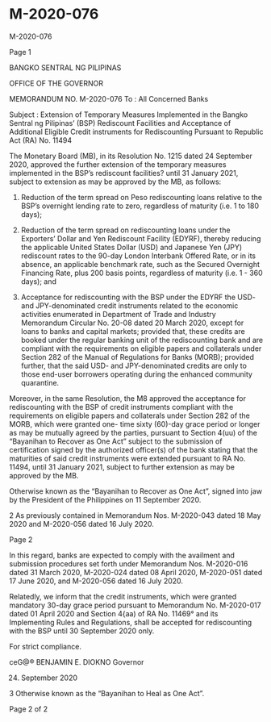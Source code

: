 # M-2020-076

M-2020-076

Page 1

BANGKO SENTRAL NG PILIPINAS

OFFICE OF THE GOVERNOR

MEMORANDUM NO. M-2020-076 To : All Concerned Banks

Subject : Extension of Temporary Measures Implemented in the Bangko Sentral ng Pilipinas’ (BSP) Rediscount Facilities and Acceptance of Additional Eligible Credit instruments for Rediscounting Pursuant to Republic Act (RA) No. 11494

The Monetary Board (MB), in its Resolution No. 1215 dated 24 September 2020, approved the further extension of the temporary measures implemented in the BSP’s rediscount facilities? until 31 January 2021, subject to extension as may be approved by the MB, as follows:

1. Reduction of the term spread on Peso rediscounting loans relative to the BSP’s overnight lending rate to zero, regardless of maturity (i.e. 1 to 180 days);

2. Reduction of the term spread on rediscounting loans under the Exporters’ Dollar and Yen Rediscount Facility (EDYRF), thereby reducing the applicable United States Dollar (USD) and Japanese Yen (JPY) rediscount rates to the 90-day London Interbank Offered Rate, or in its absence, an applicable benchmark rate, such as the Secured Overnight Financing Rate, plus 200 basis points, regardless of maturity (i.e. 1 - 360 days); and

3. Acceptance for rediscounting with the BSP under the EDYRF the USD- and JPY-denominated credit instruments related to the economic activities enumerated in Department of Trade and Industry Memorandum Circular No. 20-08 dated 20 March 2020, except for loans to banks and capital markets; provided that, these credits are booked under the regular banking unit of the rediscounting bank and are compliant with the requirements on eligible papers and collaterals under Section 282 of the Manual of Regulations for Banks (MORB); provided further, that the said USD- and JPY-denominated credits are only to those end-user borrowers operating during the enhanced community quarantine.

Moreover, in the same Resolution, the M8 approved the acceptance for rediscounting with the BSP of credit instruments compliant with the requirements on eligible papers and collaterals under Section 282 of the MORB, which were granted one- time sixty (60)-day grace period or longer as may be mutually agreed by the parties, pursuant to Section 4(uu) of the “Bayanihan to Recover as One Act” subject to the submission of certification signed by the authorized officer(s) of the bank stating that the maturities of said credit instruments were extended pursuant to RA No. 11494, until 31 January 2021, subject to further extension as may be approved by the MB.

Otherwise known as the “Bayanihan to Recover as One Act”, signed into jaw by the President of the Philippines on 11 September 2020.

2 As previously contained in Memorandum Nos. M-2020-043 dated 18 May 2020 and M-2020-056 dated 16 July 2020.

Page 2

In this regard, banks are expected to comply with the availment and submission procedures set forth under Memorandum Nos. M-2020-016 dated 31 March 2020, M-2020-024 dated 08 April 2020, M-2020-051 dated 17 June 2020, and M-2020-056 dated 16 July 2020.

Relatedly, we inform that the credit instruments, which were granted mandatory 30-day grace period pursuant to Memorandum No. M-2020-017 dated 01 April 2020 and Section 4{aa) of RA No. 11469° and its Implementing Rules and Regulations, shall be accepted for rediscounting with the BSP until 30 September 2020 only.

For strict compliance.

ceG@® BENJAMIN E. DIOKNO Governor

24. September 2020

3 Otherwise known as the “Bayanihan to Heal as One Act”.

Page 2 of 2